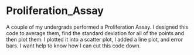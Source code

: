 # Proliferation_Assay
A couple of my undergrads performed a Proliferation Assay. I designed this code to average them, find the standard deviation for all of the points and then plot them. I plotted it into a scatter plot, I added a line plot, and error bars. I want help to know how I can cut this code down. 
